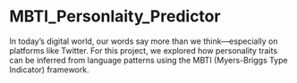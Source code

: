 # MBTI_Personlaity_Predictor
In today’s digital world, our words say more than we think—especially on platforms like Twitter. For this project, we explored how personality traits can be inferred from language patterns using the MBTI (Myers-Briggs Type Indicator) framework.
